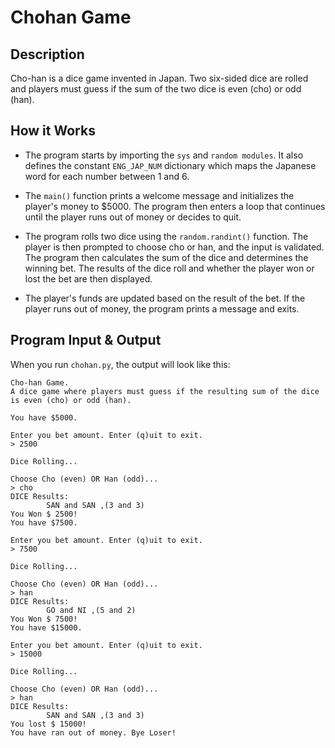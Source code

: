 # Chohan Game

## Description

Cho-han is a dice game invented in Japan. Two six-sided dice are rolled and players must guess if the sum of the two dice is even (cho) or odd (han).


## How it Works

- The program starts by importing the `sys` and `random modules`. It also defines the constant `ENG_JAP_NUM` dictionary which maps the Japanese word for each number between 1 and 6.

- The `main()` function prints a welcome message and initializes the player's money to $5000. The program then enters a loop that continues until the player runs out of money or decides to quit.

- The program rolls two dice using the `random.randint()` function. The player is then prompted to choose cho or han, and the input is validated. The program then calculates the sum of the dice and determines the winning bet. The results of the dice roll and whether the player won or lost the bet are then displayed.

- The player's funds are updated based on the result of the bet. If the player runs out of money, the program prints a message and exits.


## Program Input & Output

When you run `chohan.py`, the output will look like this:


```
Cho-han Game.
A dice game where players must guess if the resulting sum of the dice is even (cho) or odd (han).
    
You have $5000.

Enter you bet amount. Enter (q)uit to exit.
> 2500

Dice Rolling...

Choose Cho (even) OR Han (odd)...
> cho
DICE Results:
        SAN and SAN ,(3 and 3)
You Won $ 2500!
You have $7500.

Enter you bet amount. Enter (q)uit to exit.
> 7500

Dice Rolling...

Choose Cho (even) OR Han (odd)...
> han
DICE Results:
        GO and NI ,(5 and 2)
You Won $ 7500!
You have $15000.

Enter you bet amount. Enter (q)uit to exit.
> 15000

Dice Rolling...

Choose Cho (even) OR Han (odd)...
> han
DICE Results:
        SAN and SAN ,(3 and 3)
You lost $ 15000!
You have ran out of money. Bye Loser!
```